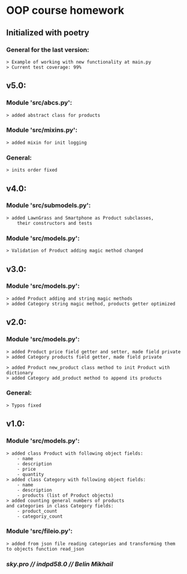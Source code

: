 # OOP course homework

## Initialized with poetry

### General for the last version:
    
    > Example of working with new functionality at main.py
    > Current test coverage: 99%

## v5.0:

### Module 'src/abcs.py':

    > added abstract class for products

### Module 'src/mixins.py':

    > added mixin for init logging

### General:

    > inits order fixed

## v4.0:

### Module 'src/submodels.py':

    > added LawnGrass and Smartphone as Product subclasses,
        their constructors and tests

### Module 'src/models.py':

    > Validation of Product adding magic method changed

## v3.0:

### Module 'src/models.py':

    > added Product adding and string magic methods
    > added Category string magic method, products getter optimized

## v2.0:

### Module 'src/models.py':

    > added Product price field getter and setter, made field private
    > added Category products field getter, made field private

    > added Product new_product class method to init Product with dictionary
    > added Category add_product method to append its products

### General:

    > Typos fixed

## v1.0:

### Module 'src/models.py':

    > added class Product with following object fields:
        - name
        - description
        - price
        - quantity
    > added class Category with following object fields:
        - name
        - description
        - products (list of Product objects)
    > added counting general numbers of products
    and categories in class Category fields:
        - product_count
        - categoriy_count

### Module 'src/fileio.py':

    > added from json file reading categories and transforming them
    to objects function read_json

### _sky.pro // indpd58.0 // Belin Mikhail_